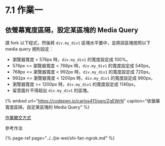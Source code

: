 # 7.1 作業一

## 依螢幕寬度區隔，設定某區塊的 Media Query

請 fork 以下程式，然後將 `div.my_div1` 區塊水平置中，並將該區塊按照以下 media query 規則設定：

* 瀏覽器寬度 &lt; 576px 時，`div.my_div1` 的寬度設定成 100%。
* 576px &lt;= 瀏覽器寬度 &lt; 768px 時，`div.my_div1` 的寬度設定成 540px。
* 768px &lt;= 瀏覽器寬度 &lt; 992px 時，`div.my_div1` 的寬度設定成 720px。
* 992px &lt;= 瀏覽器寬度 &lt; 1200px 時，`div.my_div1` 的寬度設定成 960px。
* 瀏覽器寬度 &gt;= 1200px 時，`div.my_div1` 的寬度設定成 1140px。
* 留意圖片不得超出 `div.my_div1` 的區塊。

{% embed url="https://codepen.io/carlos411/pen/ZgEWrN" caption="依螢幕寬度區隔，設定某區塊的 Media Query" %}



[作業繳交方式](https://docs.webmix.cc/responsive-web-design/jian-jie-1/ke-cheng-jian-jie#zuo-ye-jiao-jiao-fang-shi)



參考作法



{% page-ref page="../../jie-wei/shi-fan-ngrok.md" %}

